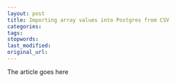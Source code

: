 ```yaml
---
layout: post
title: Importing array values into Postgres from CSV
categories:
tags:
stopwords:
last_modified:
original_url: 
---
```


The article goes here

